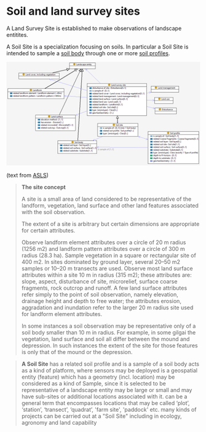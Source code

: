# Soil and land survey sites

A Land Survey Site is established to make observations of landscape entitites. 

A Soil Site is a specialization focusing on soils. 
In particular a Soil Site is intended to sample a [soil body](soil-body.md) through one or more [soil profiles](soil-profile.md). 

![Soil and Land Survey Site](image/Site.png)

(text from [ASLS](https://catalogue.nla.gov.au/Record/4273240))

> **The site concept**
>
> A site is a small area of land considered to be representative of the landform, vegetation, land surface and other land features associated with the soil observation.
>
> The extent of a site is arbitrary but certain dimensions are appropriate for certain attributes.
>
> Observe landform element attributes over a circle of 20 m radius (1256 m2) and landform pattern attributes over a circle of 300 m radius (28.3 ha). Sample vegetation in a square or rectangular site of 400 m2. In sites dominated by ground layer, several 20–50 m2 samples or 10–20 m transects are used. Observe most land surface attributes within a site 10 m in radius (315 m2); these attributes are: slope, aspect, disturbance of site, microrelief, surface coarse fragments, rock outcrop and runoff. A few land surface attributes refer simply to the point of soil observation, namely elevation, drainage height and depth to free water; the attributes erosion, aggradation and inundation refer to the larger 20 m radius site used for landform element attributes.
>
> In some instances a soil observation may be representative only of a soil body smaller than 10 m in radius. For example, in some gilgai the vegetation, land surface and soil all differ between the mound and depression. In such instances the extent of the site for those features is only that of the mound or the depression.

> **A Soil Site** 
> has a related soil profile and is a sample of a soil body
> acts as a kind of platform, where sensors may be deployed
> is a geospatial entity (feature) which has a geometry (incl. location)
> may be considered as a kind of Sample, since it is selected to be representative of a landscape entity
> may be large or small and may have sub-sites or additional locations associated with it.
> can be a general term that encompasses locations that may be called ‘plot’, ‘station’, ‘transect’, ‘quadrat’, 'farm site', 'paddock' etc.
> many kinds of projects can be carried out at a "Soil Site" including in ecology, agronomy and land capability
